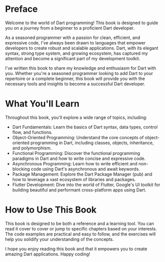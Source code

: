 # Preface

Welcome to the world of Dart programming! This book is designed to guide you on a journey from a beginner to a proficient Dart developer.

As a seasoned programmer with a passion for clean, efficient, and expressive code, I've always been drawn to languages that empower developers to create robust and scalable applications. Dart, with its elegant syntax, strong type system, and growing ecosystem, has captured my attention and become a significant part of my development toolkit.

I've written this book to share my knowledge and enthusiasm for Dart with you. Whether you're a seasoned programmer looking to add Dart to your repertoire or a complete beginner, this book will provide you with the necessary tools and insights to become a successful Dart developer.

# What You'll Learn
Throughout this book, you'll explore a wide range of topics, including:

* Dart Fundamentals: Learn the basics of Dart syntax, data types, control flow, and functions.
* Object-Oriented Programming: Understand the core concepts of object-oriented programming in Dart, including classes, objects, inheritance, and polymorphism.
* Functional Programming: Discover the functional programming paradigms in Dart and how to write concise and expressive code.
* Asynchronous Programming: Learn how to write efficient and non-blocking code using Dart's asynchronous and await keywords.
* Package Management: Explore the Dart Package Manager (pub) and how to leverage a vast ecosystem of libraries and packages.
* Flutter Development: Dive into the world of Flutter, Google's UI toolkit for building beautiful and performant cross-platform apps using Dart.

# How to Use This Book
This book is designed to be both a reference and a learning tool. You can read it cover to cover or jump to specific chapters based on your interests. The code examples are practical and easy to follow, and the exercises will help you solidify your understanding of the concepts.

I hope you enjoy reading this book and that it empowers you to create amazing Dart applications. Happy coding!